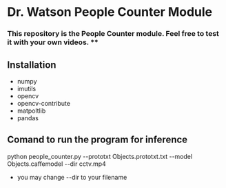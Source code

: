# Dr. Watson People Counter Module
### This repository is the People Counter module. Feel free to test it with your own videos. **

## Installation
* numpy
* imutils
* opencv
* opencv-contribute
* matpoltlib
* pandas

## Comand to run the program for inference
python people_counter.py --prototxt Objects.prototxt.txt --model Objects.caffemodel --dir cctv.mp4
* you may change --dir to your filename 
